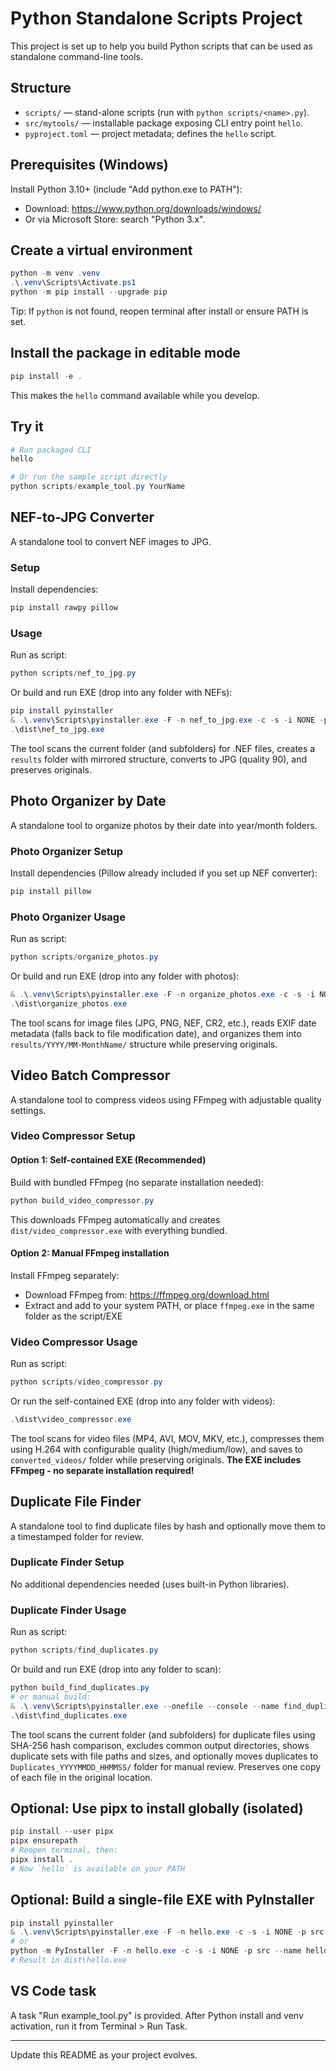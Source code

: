 # Python Standalone Scripts Project

This project is set up to help you build Python scripts that can be used as standalone command-line tools.

## Structure

- `scripts/` — stand-alone scripts (run with `python scripts/<name>.py`).
- `src/mytools/` — installable package exposing CLI entry point `hello`.
- `pyproject.toml` — project metadata; defines the `hello` script.

## Prerequisites (Windows)

Install Python 3.10+ (include "Add python.exe to PATH"):

- Download: <https://www.python.org/downloads/windows/>
- Or via Microsoft Store: search "Python 3.x".

## Create a virtual environment

```powershell
python -m venv .venv
.\.venv\Scripts\Activate.ps1
python -m pip install --upgrade pip
```

Tip: If `python` is not found, reopen terminal after install or ensure PATH is set.

## Install the package in editable mode

```powershell
pip install -e .
```

This makes the `hello` command available while you develop.

## Try it

```powershell
# Run packaged CLI
hello

# Or run the sample script directly
python scripts/example_tool.py YourName
```

## NEF-to-JPG Converter

A standalone tool to convert NEF images to JPG.

### Setup

Install dependencies:

```powershell
pip install rawpy pillow
```

### Usage

Run as script:

```powershell
python scripts/nef_to_jpg.py
```

Or build and run EXE (drop into any folder with NEFs):

```powershell
pip install pyinstaller
& .\.venv\Scripts\pyinstaller.exe -F -n nef_to_jpg.exe -c -s -i NONE -p src --name nef_to_jpg scripts\nef_to_jpg.py
.\dist\nef_to_jpg.exe
```

The tool scans the current folder (and subfolders) for .NEF files, creates a `results` folder with mirrored structure, converts to JPG (quality 90), and preserves originals.

## Photo Organizer by Date

A standalone tool to organize photos by their date into year/month folders.

### Photo Organizer Setup

Install dependencies (Pillow already included if you set up NEF converter):

```powershell
pip install pillow
```

### Photo Organizer Usage

Run as script:

```powershell
python scripts/organize_photos.py
```

Or build and run EXE (drop into any folder with photos):

```powershell
& .\.venv\Scripts\pyinstaller.exe -F -n organize_photos.exe -c -s -i NONE -p src --name organize_photos scripts\organize_photos.py
.\dist\organize_photos.exe
```

The tool scans for image files (JPG, PNG, NEF, CR2, etc.), reads EXIF date metadata (falls back to file modification date), and organizes them into `results/YYYY/MM-MonthName/` structure while preserving originals.

## Video Batch Compressor

A standalone tool to compress videos using FFmpeg with adjustable quality settings.

### Video Compressor Setup

#### Option 1: Self-contained EXE (Recommended)

Build with bundled FFmpeg (no separate installation needed):

```powershell
python build_video_compressor.py
```

This downloads FFmpeg automatically and creates `dist/video_compressor.exe` with everything bundled.

#### Option 2: Manual FFmpeg installation

Install FFmpeg separately:

- Download FFmpeg from: <https://ffmpeg.org/download.html>
- Extract and add to your system PATH, or place `ffmpeg.exe` in the same folder as the script/EXE

### Video Compressor Usage

Run as script:

```powershell
python scripts/video_compressor.py
```

Or run the self-contained EXE (drop into any folder with videos):

```powershell
.\dist\video_compressor.exe
```

The tool scans for video files (MP4, AVI, MOV, MKV, etc.), compresses them using H.264 with configurable quality (high/medium/low), and saves to `converted_videos/` folder while preserving originals. **The EXE includes FFmpeg - no separate installation required!**

## Duplicate File Finder

A standalone tool to find duplicate files by hash and optionally move them to a timestamped folder for review.

### Duplicate Finder Setup

No additional dependencies needed (uses built-in Python libraries).

### Duplicate Finder Usage

Run as script:

```powershell
python scripts/find_duplicates.py
```

Or build and run EXE (drop into any folder to scan):

```powershell
python build_find_duplicates.py
# or manual build:
& .\.venv\Scripts\pyinstaller.exe --onefile --console --name find_duplicates --distpath dist scripts/find_duplicates.py
.\dist\find_duplicates.exe
```

The tool scans the current folder (and subfolders) for duplicate files using SHA-256 hash comparison, excludes common output directories, shows duplicate sets with file paths and sizes, and optionally moves duplicates to `Duplicates_YYYYMMDD_HHMMSS/` folder for manual review. Preserves one copy of each file in the original location.

## Optional: Use pipx to install globally (isolated)

```powershell
pip install --user pipx
pipx ensurepath
# Reopen terminal, then:
pipx install .
# Now `hello` is available on your PATH
```

## Optional: Build a single-file EXE with PyInstaller

```powershell
pip install pyinstaller
& .\.venv\Scripts\pyinstaller.exe -F -n hello.exe -c -s -i NONE -p src --name hello hello_entry.py
# or
python -m PyInstaller -F -n hello.exe -c -s -i NONE -p src --name hello hello_entry.py
# Result in dist\hello.exe
```

## VS Code task

A task "Run example_tool.py" is provided. After Python install and venv activation, run it from Terminal > Run Task.

---

Update this README as your project evolves.
